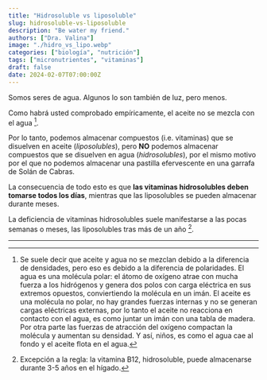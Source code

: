 ```yaml
---
title: "Hidrosoluble vs liposoluble"
slug: hidrosoluble-vs-liposoluble
description: "Be water my friend."
authors: ["Dra. Valina"]
image: "./hidro_vs_lipo.webp"
categories: ["biología", "nutrición"]
tags: ["micronutrientes", "vitaminas"]
draft: false
date: 2024-02-07T07:00:00Z
---
```


Somos seres de agua. Algunos lo son también de luz, pero menos.

Como habrá usted comprobado empíricamente, el aceite no se mezcla con el agua [^1].

Por lo tanto, podemos almacenar compuestos (i.e. vitaminas) que se disuelven en aceite (*liposolubles*), pero **NO** podemos almacenar compuestos que se disuelven en agua (*hidrosolubles*), por el mismo motivo por el que no podemos almacenar una pastilla efervescente en una garrafa de Solán de Cabras.

La consecuencia de todo esto es que **las vitaminas hidrosolubles deben tomarse todos los días**, mientras que las liposolubles se pueden almacenar durante meses.

La deficiencia de vitaminas hidrosolubles suele manifestarse a las pocas semanas o meses, las liposolubles tras más de un año [^2].

---

[^1]: Se suele decir que aceite y agua no se mezclan debido a la diferencia de densidades, pero eso es debido a la diferencia de polaridades. El agua es una molécula polar: el átomo de oxígeno atrae con mucha fuerza a los hidrógenos y genera dos polos con carga eléctrica en sus extremos opuestos, conviertiendo la molécula en un imán. El aceite es una molécula no polar, no hay grandes fuerzas internas y no se generan cargas eléctricas externas, por lo tanto el aceite no reacciona en contacto con el agua, es como juntar un imán con una tabla de madera. Por otra parte las fuerzas de atracción del oxígeno compactan la molécula y aumentan su densidad. Y así, niños, es como el agua cae al fondo y el aceite flota en el agua.

[^2]: Excepción a la regla: la vitamina B12, hidrosoluble, puede almacenarse durante 3-5 años en el hígado.
